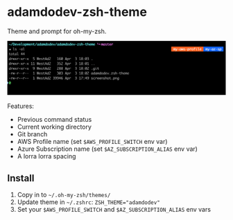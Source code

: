 # adamdodev-zsh-theme

Theme and prompt for oh-my-zsh.

![Screenshot](https://raw.githubusercontent.com/adamdodev/adamdodev-zsh-theme/master/screenshot.png)

Features:
- Previous command status
- Current working directory
- Git branch
- AWS Profile name (set `$AWS_PROFILE_SWITCH` env var)
- Azure Subscription name (set `$AZ_SUBSCRIPTION_ALIAS` env var)
- A lorra lorra spacing

## Install

1. Copy in to `~/.oh-my-zsh/themes/`
1. Update theme in `~/.zshrc`: `ZSH_THEME="adamdodev"`
1. Set your `$AWS_PROFILE_SWITCH` and `$AZ_SUBSCRIPTION_ALIAS` env vars
